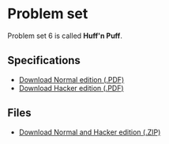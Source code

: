 # Problem set

Problem set 6 is called **Huff'n Puff**.

## Specifications

* [Download Normal edition (.PDF)](pset6.pdf)
* [Download Hacker edition (.PDF)](hacker6.pdf)

## Files

* [Download Normal and Hacker edition (.ZIP)](pset6.zip)